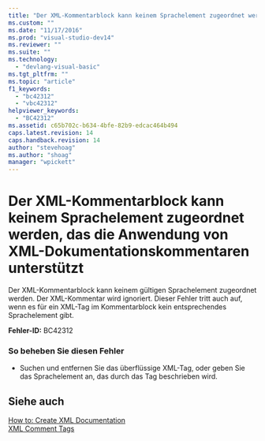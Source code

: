 ```yaml
---
title: "Der XML-Kommentarblock kann keinem Sprachelement zugeordnet werden, das die Anwendung von XML-Dokumentationskommentaren unterst&#252;tzt | Microsoft Docs"
ms.custom: ""
ms.date: "11/17/2016"
ms.prod: "visual-studio-dev14"
ms.reviewer: ""
ms.suite: ""
ms.technology: 
  - "devlang-visual-basic"
ms.tgt_pltfrm: ""
ms.topic: "article"
f1_keywords: 
  - "bc42312"
  - "vbc42312"
helpviewer_keywords: 
  - "BC42312"
ms.assetid: c65b702c-b634-4bfe-82b9-edcac464b494
caps.latest.revision: 14
caps.handback.revision: 14
author: "stevehoag"
ms.author: "shoag"
manager: "wpickett"
---
```

# Der XML-Kommentarblock kann keinem Sprachelement zugeordnet werden, das die Anwendung von XML-Dokumentationskommentaren unterst&#252;tzt
Der XML\-Kommentarblock kann keinem gültigen Sprachelement zugeordnet werden. Der XML\-Kommentar wird ignoriert. Dieser Fehler tritt auch auf, wenn es für ein XML\-Tag im Kommentarblock kein entsprechendes Sprachelement gibt.  
  
 **Fehler\-ID:** BC42312  
  
### So beheben Sie diesen Fehler  
  
-   Suchen und entfernen Sie das überflüssige XML\-Tag, oder geben Sie das Sprachelement an, das durch das Tag beschrieben wird.  
  
## Siehe auch  
 [How to: Create XML Documentation](../../visual-basic/programming-guide/program-structure/how-to-create-xml-documentation.md)   
 [XML Comment Tags](../../visual-basic/language-reference/xmldoc/recommended-xml-tags-for-documentation-comments.md)